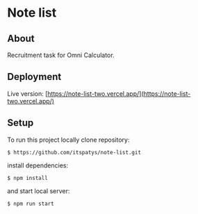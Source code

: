 # Note list

## About

Recruitment task for Omni Calculator.

## Deployment

Live version: [https://note-list-two.vercel.app/](https://note-list-two.vercel.app/)

## Setup

To run this project locally clone repository:

```
$ https://github.com/itspatys/note-list.git
```

install dependencies:

```
$ npm install
```

and start local server:

```
$ npm run start
```
